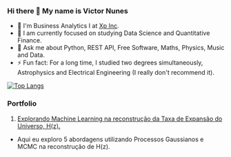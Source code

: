 ### Hi there 👋 My name is Victor Nunes

- 🔭 I'm Business Analytics I at [Xp Inc](https://www.xpinc.com/).
- 🌱 I am currently focused on studying Data Science and Quantitative Finance.
- 💬 Ask me about Python, REST API, Free Software, Maths, Physics, Music and Data.
- ⚡ Fun fact: For a long time, I studied two degrees simultaneously, Astrophysics and Electrical Engineering (I really don't recommend it).

<!-- [![Anurag's github stats](https://github-readme-stats.vercel.app/api?username=VicSanNun)](https://github.com/anuraghazra/github-readme-stats) -->

[![Top Langs](https://github-readme-stats.vercel.app/api/top-langs/?username=VicSanNun&layout=compact)](https://github.com/anuraghazra/github-readme-stats)

### Portfolio
1. [Explorando Machine Learning na reconstrução da Taxa de Expansão do Universo, H(z).](https://github.com/VicSanNun/HzRegression/blob/main/main.ipynb)
  * Aqui eu exploro 5 abordagens utilizando Processos Gaussianos e MCMC na reconstrução de H(z).

<!--
**VicSanNun/VicSanNun** is a ✨ _special_ ✨ repository because its `README.md` (this file) appears on your GitHub profile.

Here are some ideas to get you started:

- 🔭 I’m currently working on ...
- 🌱 I’m currently learning ...
- 👯 I’m looking to collaborate on ...
- 🤔 I’m looking for help with ...
- 💬 Ask me about ...
- 📫 How to reach me: ...
- 😄 Pronouns: ...
- ⚡ Fun fact: ...
-->
